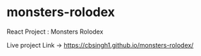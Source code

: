# monsters-rolodex
React Project : Monsters Rolodex 

Live project Link ->  https://cbsingh1.github.io/monsters-rolodex/
